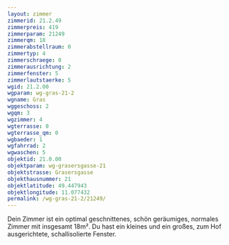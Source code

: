 ```yaml
---
layout: zimmer
zimmerid: 21.2.49
zimmerpreis: 419
zimmerparam: 21249
zimmerqm: 18
zimmerabstellraum: 0
zimmertyp: 4
zimmerschraege: 0
zimmerausrichtung: 2
zimmerfenster: 5
zimmerlautstaerke: 5
wgid: 21.2.00
wgparam: wg-gras-21-2
wgname: Gras
wggeschoss: 2
wgqm: 3
wgzimmer: 4
wgterrasse: 0
wgterrasse_qm: 0
wgbaeder: 1
wgfahrrad: 2
wgwaschen: 5
objektid: 21.0.00
objektparam: wg-grasersgasse-21
objektstrasse: Grasersgasse
objekthausnummer: 21
objektlatitude: 49.447943
objektlongitude: 11.077432
permalink: /wg-gras-21-2/21249/
---
```

Dein Zimmer ist ein optimal geschnittenes, schön geräumiges, normales Zimmer mit insgesamt 18m². Du hast ein kleines und ein großes, zum Hof ausgerichtete, schallisolierte Fenster. 